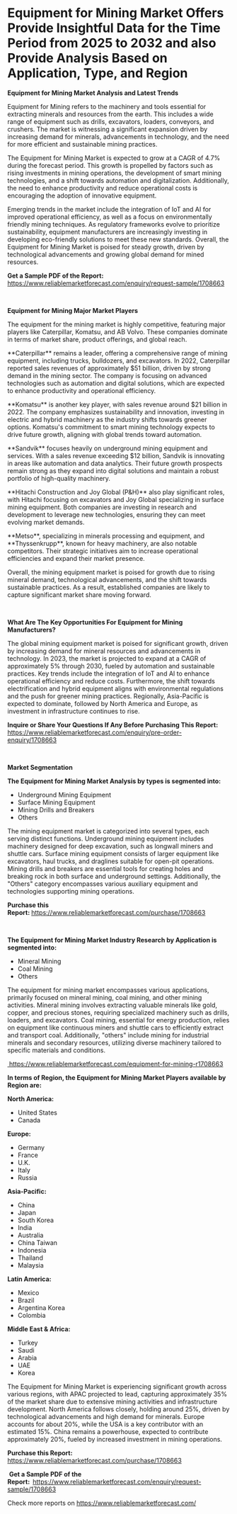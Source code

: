 <p><h1>Equipment for Mining Market Offers Provide Insightful Data for the Time Period from 2025 to 2032 and also Provide Analysis Based on Application, Type, and Region</h1></p><p><strong>Equipment for Mining Market Analysis and Latest Trends</strong></p>
<p><p>Equipment for Mining refers to the machinery and tools essential for extracting minerals and resources from the earth. This includes a wide range of equipment such as drills, excavators, loaders, conveyors, and crushers. The market is witnessing a significant expansion driven by increasing demand for minerals, advancements in technology, and the need for more efficient and sustainable mining practices.</p><p>The Equipment for Mining Market is expected to grow at a CAGR of 4.7% during the forecast period. This growth is propelled by factors such as rising investments in mining operations, the development of smart mining technologies, and a shift towards automation and digitalization. Additionally, the need to enhance productivity and reduce operational costs is encouraging the adoption of innovative equipment.</p><p>Emerging trends in the market include the integration of IoT and AI for improved operational efficiency, as well as a focus on environmentally friendly mining techniques. As regulatory frameworks evolve to prioritize sustainability, equipment manufacturers are increasingly investing in developing eco-friendly solutions to meet these new standards. Overall, the Equipment for Mining Market is poised for steady growth, driven by technological advancements and growing global demand for mined resources.</p></p>
<p><strong>Get a Sample PDF of the Report:&nbsp;</strong> <a href="https://www.reliablemarketforecast.com/enquiry/request-sample/1708663?utm_campaign=2145&utm_medium=2&utm_source=Github&utm_content=ia&utm_term=18022025&utm_id=equipment-for-mining">https://www.reliablemarketforecast.com/enquiry/request-sample/1708663</a></p>
<p>&nbsp;</p>
<p><strong>Equipment for Mining Major Market Players</strong></p>
<p><p>The equipment for the mining market is highly competitive, featuring major players like Caterpillar, Komatsu, and AB Volvo. These companies dominate in terms of market share, product offerings, and global reach.</p><p>**Caterpillar** remains a leader, offering a comprehensive range of mining equipment, including trucks, bulldozers, and excavators. In 2022, Caterpillar reported sales revenues of approximately $51 billion, driven by strong demand in the mining sector. The company is focusing on advanced technologies such as automation and digital solutions, which are expected to enhance productivity and operational efficiency.</p><p>**Komatsu** is another key player, with sales revenue around $21 billion in 2022. The company emphasizes sustainability and innovation, investing in electric and hybrid machinery as the industry shifts towards greener options. Komatsu's commitment to smart mining technology expects to drive future growth, aligning with global trends toward automation.</p><p>**Sandvik** focuses heavily on underground mining equipment and services. With a sales revenue exceeding $12 billion, Sandvik is innovating in areas like automation and data analytics. Their future growth prospects remain strong as they expand into digital solutions and maintain a robust portfolio of high-quality machinery.</p><p>**Hitachi Construction and Joy Global (P&H)** also play significant roles, with Hitachi focusing on excavators and Joy Global specializing in surface mining equipment. Both companies are investing in research and development to leverage new technologies, ensuring they can meet evolving market demands.</p><p>**Metso**, specializing in minerals processing and equipment, and **Thyssenkrupp**, known for heavy machinery, are also notable competitors. Their strategic initiatives aim to increase operational efficiencies and expand their market presence.</p><p>Overall, the mining equipment market is poised for growth due to rising mineral demand, technological advancements, and the shift towards sustainable practices. As a result, established companies are likely to capture significant market share moving forward.</p></p>
<p>&nbsp;</p>
<p><strong>What Are The Key Opportunities For Equipment for Mining Manufacturers?</strong></p>
<p><p>The global mining equipment market is poised for significant growth, driven by increasing demand for mineral resources and advancements in technology. In 2023, the market is projected to expand at a CAGR of approximately 5% through 2030, fueled by automation and sustainable practices. Key trends include the integration of IoT and AI to enhance operational efficiency and reduce costs. Furthermore, the shift towards electrification and hybrid equipment aligns with environmental regulations and the push for greener mining practices. Regionally, Asia-Pacific is expected to dominate, followed by North America and Europe, as investment in infrastructure continues to rise.</p></p>
<p><strong>Inquire or Share Your Questions If Any Before Purchasing This Report:</strong> <a href="https://www.reliablemarketforecast.com/enquiry/pre-order-enquiry/1708663?utm_campaign=2145&utm_medium=2&utm_source=Github&utm_content=ia&utm_term=18022025&utm_id=equipment-for-mining">https://www.reliablemarketforecast.com/enquiry/pre-order-enquiry/1708663</a></p>
<p>&nbsp;</p>
<p><strong>Market Segmentation</strong></p>
<p><strong>The Equipment for Mining Market Analysis by types is segmented into:</strong></p>
<p><ul><li>Underground Mining Equipment</li><li>Surface Mining Equipment</li><li>Mining Drills and Breakers</li><li>Others</li></ul></p>
<p><p>The mining equipment market is categorized into several types, each serving distinct functions. Underground mining equipment includes machinery designed for deep excavation, such as longwall miners and shuttle cars. Surface mining equipment consists of larger equipment like excavators, haul trucks, and draglines suitable for open-pit operations. Mining drills and breakers are essential tools for creating holes and breaking rock in both surface and underground settings. Additionally, the "Others" category encompasses various auxiliary equipment and technologies supporting mining operations.</p></p>
<p><strong>Purchase this Report:&nbsp;</strong><a href="https://www.reliablemarketforecast.com/purchase/1708663?utm_campaign=2145&utm_medium=2&utm_source=Github&utm_content=ia&utm_term=18022025&utm_id=equipment-for-mining">https://www.reliablemarketforecast.com/purchase/1708663</a></p>
<p>&nbsp;</p>
<p><strong>The Equipment for Mining Market Industry Research by Application is segmented into:</strong></p>
<p><ul><li>Mineral Mining</li><li>Coal Mining</li><li>Others</li></ul></p>
<p><p>The equipment for mining market encompasses various applications, primarily focused on mineral mining, coal mining, and other mining activities. Mineral mining involves extracting valuable minerals like gold, copper, and precious stones, requiring specialized machinery such as drills, loaders, and excavators. Coal mining, essential for energy production, relies on equipment like continuous miners and shuttle cars to efficiently extract and transport coal. Additionally, "others" include mining for industrial minerals and secondary resources, utilizing diverse machinery tailored to specific materials and conditions.</p></p>
<p><a href="https://www.reliablemarketforecast.com/equipment-for-mining-r1708663?utm_campaign=2145&utm_medium=2&utm_source=Github&utm_content=ia&utm_term=18022025&utm_id=equipment-for-mining">&nbsp;https://www.reliablemarketforecast.com/equipment-for-mining-r1708663</a></p>
<p><strong>In terms of Region, the Equipment for Mining Market Players available by Region are:</strong></p>
<p>
    <p> <strong> North America: </strong>
        <ul>
            <li>United States</li>
            <li>Canada</li>
        </ul>
        </p> 
    <p> <strong> Europe: </strong>
        <ul>
            <li>Germany</li>
            <li>France</li>
            <li>U.K.</li>
            <li>Italy</li>
            <li>Russia</li>
        </ul>
        </p> 
    <p> <strong> Asia-Pacific: </strong>
        <ul>
            <li>China</li>
            <li>Japan</li>
            <li>South Korea</li>
            <li>India</li>
            <li>Australia</li>
            <li>China Taiwan</li>
            <li>Indonesia</li>
            <li>Thailand</li>
            <li>Malaysia</li>
        </ul>
        </p> 
    <p> <strong> Latin America: </strong>
        <ul>
            <li>Mexico</li>
            <li>Brazil</li>
            <li>Argentina Korea</li>
            <li>Colombia</li>
        </ul>
        </p> 
    <p> <strong> Middle East & Africa: </strong>
        <ul>
            <li>Turkey</li>
            <li>Saudi</li>
            <li>Arabia</li>
            <li>UAE</li>
            <li>Korea</li>
        </ul>
    </p>
    </p>
<p><p>The Equipment for Mining Market is experiencing significant growth across various regions, with APAC projected to lead, capturing approximately 35% of the market share due to extensive mining activities and infrastructure development. North America follows closely, holding around 25%, driven by technological advancements and high demand for minerals. Europe accounts for about 20%, while the USA is a key contributor with an estimated 15%. China remains a powerhouse, expected to contribute approximately 20%, fueled by increased investment in mining operations.</p></p>
<p><strong>Purchase this Report: </strong><a href="https://www.reliablemarketforecast.com/purchase/1708663?utm_campaign=2145&utm_medium=2&utm_source=Github&utm_content=ia&utm_term=18022025&utm_id=equipment-for-mining">https://www.reliablemarketforecast.com/purchase/1708663</a></p>
<p>&nbsp;<strong>Get a Sample PDF of the Report:&nbsp;&nbsp;</strong><a href="https://www.reliablemarketforecast.com/enquiry/request-sample/1708663?utm_campaign=2145&utm_medium=2&utm_source=Github&utm_content=ia&utm_term=18022025&utm_id=equipment-for-mining">https://www.reliablemarketforecast.com/enquiry/request-sample/1708663</a></p>
<p><strong></strong></p>
<p>Check more reports on <a href="https://www.reliablemarketforecast.com/?utm_campaign=2145&utm_medium=2&utm_source=Github&utm_content=ia&utm_term=18022025&utm_id=equipment-for-mining">https://www.reliablemarketforecast.com/</a></p>